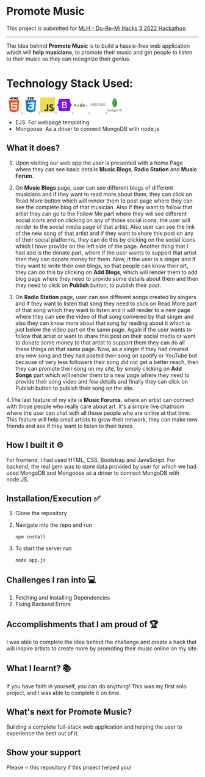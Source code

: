 # Promote Music

This project is submitted for [MLH - Do-Re-Mi Hacks 3 2022 Hackathon](https://do-re-mi-hacks-3.devpost.com/)

---

The Idea behind **Promote Music** is to build a hassle-free web application which will **help musicians**, to promote their music and get people to listen to their music so they can recognize their genius.

# Technology Stack Used:
<a href="#" target="_blank" rel="noreferrer"> <img src="https://raw.githubusercontent.com/devicons/devicon/master/icons/html5/html5-original-wordmark.svg" alt="html5" width="40" height="40"/> </a>
<a href="#" target="_blank" rel="noreferrer"> <img src="https://raw.githubusercontent.com/devicons/devicon/master/icons/css3/css3-original-wordmark.svg" alt="css3" width="40" height="40"/> </a>
<a href="#" target="_blank" rel="noreferrer"> <img src="https://raw.githubusercontent.com/devicons/devicon/master/icons/javascript/javascript-original.svg" alt="css3" width="40" height="40"/> </a>
<a href="#" target="_blank" rel="noreferrer"> <img src="https://raw.githubusercontent.com/devicons/devicon/master/icons/bootstrap/bootstrap-original.svg" alt="css3" width="40" height="40"/> </a>
<a href="#" target="_blank" rel="noreferrer"> <img src="https://raw.githubusercontent.com/devicons/devicon/master/icons/nodejs/nodejs-original-wordmark.svg" alt="css3" width="40" height="40"/> </a>
<a href="#" target="_blank" rel="noreferrer"> <img src="https://raw.githubusercontent.com/devicons/devicon/master/icons/express/express-original-wordmark.svg" alt="css3" width="40" height="40"/> </a>
<a href="#" target="_blank" rel="noreferrer"> <img src="https://raw.githubusercontent.com/devicons/devicon/master/icons/mongodb/mongodb-original-wordmark.svg" alt="css3" width="40" height="40"/> </a>

- EJS: For webpage templating
- Mongoose: As a driver to connect MongoDB with node.js

## What it does?

1. Upon visiting our web app the user is presented with a home Page where they can see basic details **Music Blogs**, **Radio Station** and **Music Forum**.

2. On **Music Blogs** page, user can see different blogs of different musicians and if they want to read more about them, they can click on Read More button which will render them to post page where they can see the complete blog of that musician. Also if they want to follow that artist they can go to the Follow Me part where they will see different social icons and on clicking on any of those social icons, the user will render to the social media page of that artist. Also user can see the link of the new song of that artist and if they want to share this post on any of their social platforms, they can do this by clicking on the social icons which I have provide on the left side of the page. Another thing that I had add is the donate part, where if the user wants to support that artist then they can donate money for them.
Now, if the user is a singer and if they want to write their own blogs, so that people can know their art, they can do this by clicking on **Add Blogs**, which will render them to add blog page where they need to provide some details about them and then they need to click on **Publish** button, to publish their post.

3. On **Radio Station** page, user can see different songs created by singers and if they want to listen that song they need to click on Read More part of that song which they want to listen and it will render to a new page where they can see the video of that song convered by that singer and also they can know more about that song by reading about it which is just below the video part on the same page. Again if the user wants to follow that artist or want to share this post on their social media or want to donate some money to that artist to support them they can do all these things on that same page.
Now, as a singer if they had created any new song and they had posted their song on spotify or YouTube but because of very less followers their song did not get a better reach, then they can promote their song on my site, by simply clicking on **Add Songs** part which will render them to a new page where they need to provide their song video and few details and finally they can click on Publish button to publish their song on the site.

4.The last feature of my site is **Music Forums**, where an artist can connect with those people who really care about art. It's a simple live chatroom where the user can chat with all those people who are online at that time. This feature will help small artists to grow their network, they can make new friends and ask if they want to listen to their tunes. 

## How I built it ⚙️

For frontend, I had used HTML, CSS, Bootstrap and JavaScript. For backend, the real gem was to store data provided by user for which we had used MongoDB and Mongoose as a driver to connect MongoDB with node.JS. 

## Installation/Execution ✅

1. Clone the repository
2. Navigate into the repo and run

   ```
   npm install
   ```
3. To start the server run

   ```
   node app.js 
   ```

## Challenges I ran into 💻
1. Fetching and Installing Dependencies 
2. Fixing Backend Errors

## Accomplishments that I am proud of 🏆

I was able to complete the idea behind the challenge and create a hack that will inspire artists to create more by promoting their music online on my site. 

## What I learnt? 📚

If you have faith in yourself, you can do anything! This was my first solo project, and I was able to complete it on time.

## What's next for Promote Music?

Building a complete full-stack web application and helping the user to experience the best out of it.

## Show your support

Please ⭐️ this repository if this project helped you!



